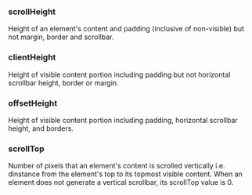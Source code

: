 ### scrollHeight

Height of an element's content and padding (inclusive of non-visible) but not margin, border and scrollbar.

### clientHeight

Height of visible content portion including padding but not horizontal scrollbar height, border or margin.

### offsetHeight

Height of visible content portion including padding, horizontal scrollbar height, and borders.

### scrollTop

Number of pixels that an element's content is scrolled vertically i.e. dinstance from the element's top to its topmost visible content. When an element does not generate a vertical scrollbar, its scrollTop value is 0.

